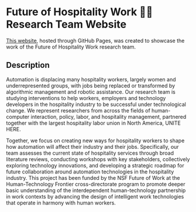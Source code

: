 # Future of Hospitality Work 📱🏨 Research Team Website 

[This website](https://futureofhospitalitywork.github.io/futureofhospitalitywork/), hosted through GitHub Pages, was created to showcase the work of the Future of Hospitality Work research team. 

## Description

Automation is displacing many hospitality workers, largely women and underrepresented groups, with jobs being replaced or transformed by algorithmic management and robotic assistance. Our research team is studying interventions to help workers, employers and technology developers in the hospitality industry to be successful under technological change. We represent researchers from across the fields of human-computer interaction, policy, labor, and hospitality management, partnered together with the largest hospitality labor union in North America, UNITE HERE. 

Together, we focus on creating new ways for hospitality workers to shape how automation will affect their industry and their jobs. Specifically, our team assesses the current state of hospitality services through broad literature reviews, conducting workshops with key stakeholders, collectively exploring technology innovations, and developing a strategic roadmap for future collaboration around automation technologies in the hospitality industry. This project has been funded by the NSF Future of Work at the Human-Technology Frontier cross-directorate program to promote deeper basic understanding of the interdependent human-technology partnership in work contexts by advancing the design of intelligent work technologies that operate in harmony with human workers.
